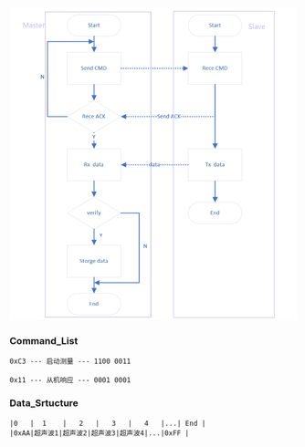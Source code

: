 ![image](images/nongzhuang.png)
### Command_List
	0xC3 --- 启动测量 --- 1100 0011
	
	0x11 --- 从机响应 --- 0001 0001

### Data_Srtucture
    |0   |  1    |   2   |   3   |   4   |...| End |
    |0xAA|超声波1|超声波2|超声波3|超声波4|...|0xFF |